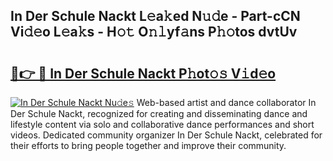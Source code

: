 ## In Der Schule Nackt L𝚎a𝚔ed N𝚞𝚍e - Part-cCN Vi𝚍𝚎o L𝚎a𝚔s - H𝚘𝚝 O𝚗𝚕yf𝚊ns P𝚑𝚘tos dvtUv

# <h2><a href="http://kfbddnd.oniu.top/?m=In+Der+Schule+Nackt">🔗👉 🔴 In Der Schule Nackt P𝚑ot𝚘𝚜 V𝚒d𝚎o</a></h2>

[![In Der Schule Nackt Nu𝚍e𝚜](https://i.imgur.com/0qMVB7G.gif)](http://kfbddnd.oniu.top/?m=In+Der+Schule+Nackt)
Web-based artist and dance collaborator In Der Schule Nackt, recognized for creating and disseminating dance and lifestyle content via solo and collaborative dance performances and short videos. Dedicated community organizer In Der Schule Nackt, celebrated for their efforts to bring people together and improve their community.  
